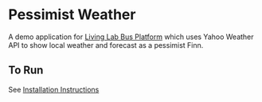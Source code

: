# Pessimist Weather

A demo application for [Living Lab Bus Platform](https://llb.sis.uta.fi) which uses Yahoo Weather API to show local weather and forecast as a pessimist Finn.

## To Run 

See [Installation Instructions](https://github.com/llb-uta/development-kit/blob/master/readme.md)